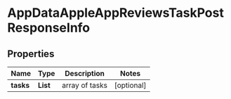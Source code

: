 # AppDataAppleAppReviewsTaskPostResponseInfo


## Properties

| Name | Type | Description | Notes |
|------------ | ------------- | ------------- | -------------|
**tasks** | **List<AppDataAppleAppReviewsTaskPostTaskInfo>** | array of tasks |[optional]|